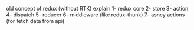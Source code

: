 old concept of redux (without RTK)
explain 
1- redux core
2- store
3- action
4- dispatch
5- reducer 
6- middleware (like redux-thunk)
7- asncy actions (for fetch data from api)
